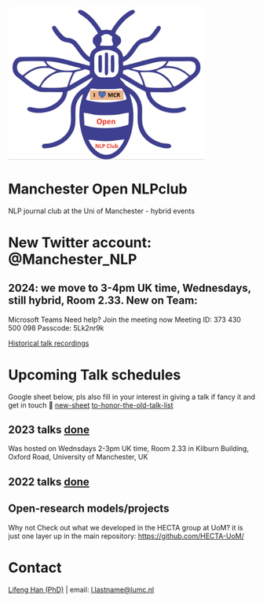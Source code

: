 
<img src="https://github.com/HECTA-UoM/NLPclub/blob/main/Mcr_NLPclub_logo.png" width="400">


# Manchester Open NLPclub
NLP journal club at the Uni of Manchester - hybrid events

# New Twitter account: @Manchester_NLP 

## 2024: we move to 3-4pm UK time, Wednesdays, still hybrid, Room 2.33. New on Team:

Microsoft Teams Need help?
Join the meeting now
Meeting ID: 373 430 500 098
Passcode: 5Lk2nr9k

[Historical talk recordings](https://drive.google.com/drive/folders/1e2cFTPXtCjDFGok-nSgbNEwgqaPAFsSB?usp=sharing)


# Upcoming Talk schedules 
Google sheet below, pls also fill in your interest in giving a talk if fancy it and get in touch 🙂 [new-sheet](https://docs.google.com/spreadsheets/d/1HToi3LxUuuH9UPJjckyGLYVebF6amtIWhpZLPblTIaI/edit?gid=0#gid=0)
[to-honor-the-old-talk-list](https://docs.google.com/spreadsheets/d/12XP_srZvXWyUjGvJy5aR-29_SWLyASfgALWsvrwJh5c/edit?usp=sharing)

## 2023 talks [done](https://github.com/HECTA-UoM/NLPclub/blob/main/Talk%20Schedule-%20Wednesdays%202-3pm%20UK%20time%20-%202023%20Talk%20Schedule-.pdf)
Was hosted on Wednsdays 2-3pm UK time, 
Room 2.33 in Kilburn Building, Oxford Road, University of Manchester, UK 

## 2022 talks [done](https://github.com/HECTA-UoM/NLPclub/blob/main/Talk%20Schedule-%20Wednesdays%202-3pm%20UK%20time%20-%202022%20Talk%20schedule.pdf)

## Open-research models/projects
Why not Check out what we developed in the HECTA group at UoM? it is just one layer up in the main repository: https://github.com/HECTA-UoM/

# Contact
[Lifeng Han (PhD)](https://scholar.google.com/citations?hl=en&user=_vf3E2QAAAAJ&view_op=list_works&sortby=pubdate) | email: l.lastname@lumc.nl
